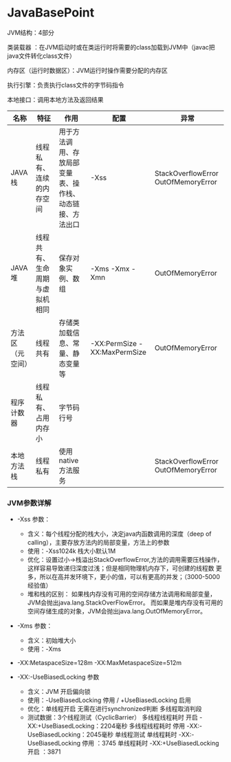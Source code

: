 # JavaBasePoint
JVM结构：4部分

类装载器 ：在JVM启动时或在类运行时将需要的class加载到JVM中（javac把java文件转化class文件）

内存区（运行时数据区）：JVM运行时操作需要分配的内存区

执行引擎：负责执行class文件的字节码指令

本地接口：调用本地方法及返回结果


名称 | 特征 | 作用 | 配置 | 异常
------------ | ------------- | ------------ | ------------ | ------------
JAVA栈 | 线程私有、连续的内存空间  | 用于方法调用、存放局部变量表、操作栈、动态链接、方法出口 | -Xss | StackOverflowError OutOfMemoryError
JAVA堆 | 线程共有、生命周期与虚拟机相同 | 保存对象实例、数组 | -Xms -Xmx -Xmn | OutOfMemoryError
方法区（元空间） | 线程共有  | 存储类加载信息、常量、静态变量等 | -XX:PermSize -XX:MaxPermSize | OutOfMemoryError
程序计数器 | 线程私有、占用内存小  | 字节码行号 |   |  
本地方法栈 | 线程私有 | 使用native方法服务 |   | StackOverflowError OutOfMemoryError

### JVM参数详解
+ -Xss 参数：
    + 含义：每个线程分配的栈大小，决定java内函数调用的深度（deep of calling），主要存放方法内的局部变量，方法上的参数
    + 使用：-Xss1024k 栈大小默认1M
    + 优化：设置过小->栈溢出StackOverflowError,方法的调用需要压栈操作，这样容易导致递归深度过浅；但是相同物理机内存下，可创建的线程数
    更多，所以在高并发环境下，更小的值，可以有更高的并发；（3000-5000经验值）
    + 堆和栈的区别：
    如果栈内存没有可用的空间存储方法调用和局部变量，JVM会抛出java.lang.StackOverFlowError。
    而如果是堆内存没有可用的空间存储生成的对象，JVM会抛出java.lang.OutOfMemoryError。

+ -Xms 参数：
    + 含义：初始堆大小
    + 使用：-Xms
    
+ -XX:MetaspaceSize=128m -XX:MaxMetaspaceSize=512m
    
+ -XX:-UseBiasedLocking 参数
    + 含义：JVM 开启偏向锁
    + 使用：-UseBiasedLocking 停用 / +UseBiasedLocking 启用
    + 优化：单线程开启 无需在进行synchronized判断 多线程取消判段
    + 测试数据：3个线程测试（CyclicBarrier）
               多线程线程耗时 开启  -XX:+UseBiasedLocking：2204毫秒
               多线程线程耗时 停用  -XX:-UseBiasedLocking：2045毫秒
               单线程测试 
               单线程耗时 -XX:-UseBiasedLocking 停用 ：3745
               单线程耗时 -XX:+UseBiasedLocking 开启 ：3871
    
    
